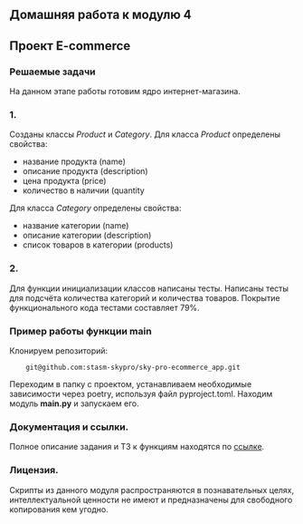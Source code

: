 ## Домашняя работа к модулю 4
## Проект E-commerce
### Решаемые задачи
На данном этапе работы готовим ядро интернет-магазина.

### 1.
Созданы классы _Product_ и _Category_.
Для класса _Product_ определены свойства:
* название продукта (name)
* описание продукта (description)
* цена продукта (price)
* количество в наличии (quantity

Для класса _Category_ определены свойства:
* название категории (name)
* описание категории (description)
* список товаров в категории (products)

### 2.
Для функции инициализации классов написаны тесты.
Написаны тесты для подсчёта количества категорий и количества товаров.
Покрытие функционального кода тестами составляет 79%.

### Пример работы функции main
Клонируем репозиторий:

        git@github.com:stasm-skypro/sky-pro-ecommerce_app.git


Переходим в папку с проектом, устанавливаем необходимые зависимости через poetry, используя файл pyproject.toml.
Находим модуль **main.py** и запускаем его.

### Документация и ссылки.
Полное описание задания и ТЗ к функциям находятся по [ссылке](https://my.sky.pro/student-cabinet/stream-lesson/135689/homework-requirements).

### Лицензия.
Скрипты из данного модуля распространяются в познавательных целях, интеллектуальной ценности не имеют и предназначены для свободного копирования кем угодно.
